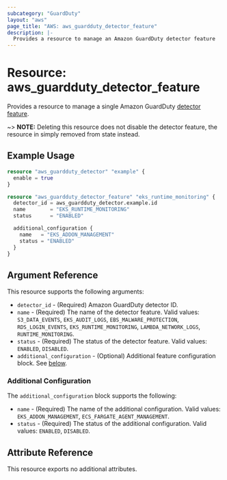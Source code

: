 ```yaml
---
subcategory: "GuardDuty"
layout: "aws"
page_title: "AWS: aws_guardduty_detector_feature"
description: |-
  Provides a resource to manage an Amazon GuardDuty detector feature
---
```


# Resource: aws_guardduty_detector_feature

Provides a resource to manage a single Amazon GuardDuty [detector feature](https://docs.aws.amazon.com/guardduty/latest/ug/guardduty-features-activation-model.html#guardduty-features).

~> **NOTE:** Deleting this resource does not disable the detector feature, the resource in simply removed from state instead.

## Example Usage

```terraform
resource "aws_guardduty_detector" "example" {
  enable = true
}

resource "aws_guardduty_detector_feature" "eks_runtime_monitoring" {
  detector_id = aws_guardduty_detector.example.id
  name        = "EKS_RUNTIME_MONITORING"
  status      = "ENABLED"

  additional_configuration {
    name   = "EKS_ADDON_MANAGEMENT"
    status = "ENABLED"
  }
}
```

## Argument Reference

This resource supports the following arguments:

- `detector_id` - (Required) Amazon GuardDuty detector ID.
- `name` - (Required) The name of the detector feature. Valid values: `S3_DATA_EVENTS`, `EKS_AUDIT_LOGS`, `EBS_MALWARE_PROTECTION`, `RDS_LOGIN_EVENTS`, `EKS_RUNTIME_MONITORING`, `LAMBDA_NETWORK_LOGS`, `RUNTIME_MONITORING`.
- `status` - (Required) The status of the detector feature. Valid values: `ENABLED`, `DISABLED`.
- `additional_configuration` - (Optional) Additional feature configuration block. See [below](#additional-configuration).

### Additional Configuration

The `additional_configuration` block supports the following:

- `name` - (Required) The name of the additional configuration. Valid values: `EKS_ADDON_MANAGEMENT`, `ECS_FARGATE_AGENT_MANAGEMENT`.
- `status` - (Required) The status of the additional configuration. Valid values: `ENABLED`, `DISABLED`.

## Attribute Reference

This resource exports no additional attributes.
